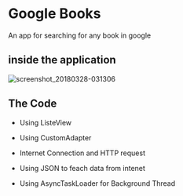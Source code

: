 # Google Books 
An app for searching for any book in google 
## inside the application 
![screenshot_20180328-031306](https://user-images.githubusercontent.com/33801510/38003230-e6897496-3236-11e8-98c0-513b7829ab29.png)
## The Code

- Using ListeView 

- Using CustomAdapter

- Internet Connection and HTTP request

- Using JSON to feach data from intenet

- Using AsyncTaskLoader for Background Thread



